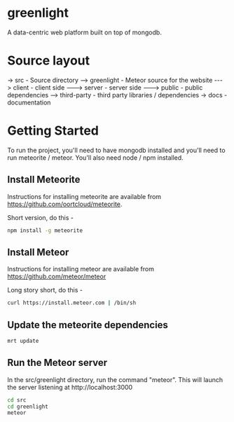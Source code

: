 greenlight
==========

A data-centric web platform built on top of mongodb.

# Source layout

-> src - Source directory
--> greenlight - Meteor source for the website
---> client - client side
---> server - server side
---> public - public dependencies
--> third-party - third party libraries / dependencies
-> docs - documentation

# Getting Started

To run the project, you'll need to have mongodb installed and you'll need to run meteorite / meteor.  You'll also need node / npm installed.

## Install Meteorite

Instructions for installing meteorite are available from https://github.com/oortcloud/meteorite.

Short version, do this -

``` sh
npm install -g meteorite
```

## Install Meteor

Instructions for installing meteor are available from https://github.com/meteor/meteor

Long story short, do this -

``` sh
curl https://install.meteor.com | /bin/sh
```

## Update the meteorite dependencies

``` sh
mrt update
```

## Run the Meteor server

In the src/greenlight directory, run the command "meteor".  This will launch the server listening at http://localhost:3000

``` sh
cd src
cd greenlight
meteor
```